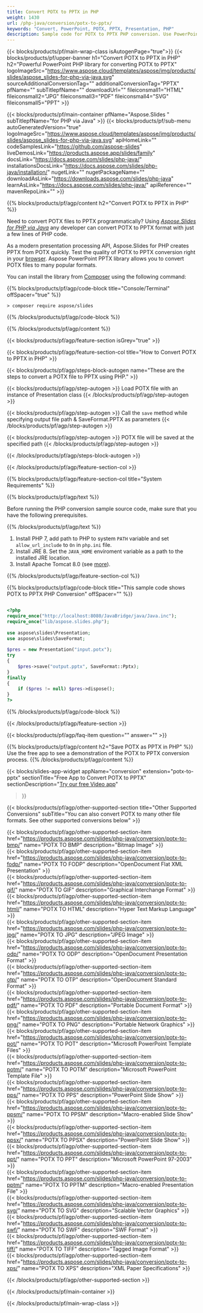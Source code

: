 ```yaml
---
title: Convert POTX to PPTX in PHP 
weight: 1430
url: /php-java/conversion/potx-to-pptx/ 
keywords: "Convert, PowerPoint, POTX, PPTX, Presentation, PHP"
description: Sample code for POTX to PPTX PHP conversion. Use PowerPoint PHP API for batch conversion POTX files to PPTX files.
---
```


{{< blocks/products/pf/main-wrap-class isAutogenPage="true">}}
{{< blocks/products/pf/upper-banner h1="Convert POTX to PPTX in PHP" h2="Powerful PowerPoint PHP library for converting POTX to PPTX" logoImageSrc="https://www.aspose.cloud/templates/aspose/img/products/slides/aspose_slides-for-php-via-java.svg" sourceAdditionalConversionTag="" additionalConversionTag="PPTX" pfName="" subTitlepfName="" downloadUrl="" fileiconsmall1="HTML" fileiconsmall2="JPG" fileiconsmall3="PDF" fileiconsmall4="SVG" fileiconsmall5="PPT" >}}

{{< blocks/products/pf/main-container pfName="Aspose.Slides " subTitlepfName="for PHP via Java" >}}
{{< blocks/products/pf/sub-menu autoGeneratedVersion="true" logoImageSrc="https://www.aspose.cloud/templates/aspose/img/products/slides/aspose_slides-for-php-via-java.svg" apiHomeLink="" codeSamplesLink="https://github.com/aspose-slides" liveDemosLink="https://products.aspose.app/slides/family" docsLink="https://docs.aspose.com/slides/php-java/" installationsDocsLink="https://docs.aspose.com/slides/php-java/installation/" nugetLink="" nugetPackageName="" downloadAsLink="https://downloads.aspose.com/slides/php-java" learnAsLink="https://docs.aspose.com/slides/php-java/" apiReference="" mavenRepoLink="" >}}

{{% blocks/products/pf/agp/content h2="Convert POTX to PPTX in PHP" %}}

Need to convert POTX files to PPTX programmatically? Using [*Aspose.Slides for PHP via Java*](https://products.aspose.com/slides/php-java/) any developer can convert POTX to PPTX format with just a few lines of PHP code.

As a modern presentation processing API, Aspose.Slides for PHP creates PPTX from POTX quickly. Test the quality of POTX to PPTX conversion right in your [browser](https://products.aspose.app/slides/conversion). Aspose PowerPoint PPTX library allows you to convert POTX files to many popular formats.

You can install the library from [Composer](https://packagist.org/packages/aspose/slides) using the following command:

{{% blocks/products/pf/agp/code-block title="Console/Terminal" offSpacer="true" %}}

```console
> composer require aspose/slides 

```

{{% /blocks/products/pf/agp/code-block %}}

{{% /blocks/products/pf/agp/content %}}

{{< blocks/products/pf/agp/feature-section isGrey="true" >}}

{{< blocks/products/pf/agp/feature-section-col title="How to Convert POTX to PPTX in PHP" >}}

{{< blocks/products/pf/agp/steps-block-autogen name="These are the steps to convert a POTX file to PPTX using PHP." >}}

{{< blocks/products/pf/agp/step-autogen >}}
Load POTX file with an instance of Presentation class
{{< /blocks/products/pf/agp/step-autogen >}}

{{< blocks/products/pf/agp/step-autogen >}}
Call the `save` method while specifying output file path & SaveFormat.PPTX as parameters
{{< /blocks/products/pf/agp/step-autogen >}}

{{< blocks/products/pf/agp/step-autogen >}}
POTX file will be saved at the specified path
{{< /blocks/products/pf/agp/step-autogen >}}

{{< /blocks/products/pf/agp/steps-block-autogen >}}

{{< /blocks/products/pf/agp/feature-section-col >}}

{{% blocks/products/pf/agp/feature-section-col title="System Requirements" %}}

{{% blocks/products/pf/agp/text %}}

 Before running the PHP conversion sample source code, make sure that you have the following prerequisites.

{{% /blocks/products/pf/agp/text %}}

1. Install PHP 7, add path to PHP to system `PATH` variable and set `allow_url_include` to `On` in `php.ini` file.
1. Install JRE 8. Set the `JAVA_HOME` enviroment variable as a path to the installed JRE location.
1. Install Apache Tomcat 8.0 (see [more](https://docs.aspose.com/slides/php-java/installation/)). 

{{% /blocks/products/pf/agp/feature-section-col %}}

{{% blocks/products/pf/agp/code-block title="This sample code shows POTX to PPTX PHP Conversion" offSpacer="" %}}

```php

<?php
require_once("http://localhost:8080/JavaBridge/java/Java.inc");
require_once("lib/aspose.slides.php");
 
use aspose\slides\Presentation;
use aspose\slides\SaveFormat;
 
$pres = new Presentation("input.potx");
try
{
    $pres->save("output.pptx", SaveFormat::Pptx);
}
finally
{
    if ($pres != null) $pres->dispose();
}
?>

```
{{% /blocks/products/pf/agp/code-block %}}

{{< /blocks/products/pf/agp/feature-section >}}

{{< blocks/products/pf/agp/faq-item question="" answer="" >}}
 
{{% blocks/products/pf/agp/content h2="Save POTX as PPTX in PHP" %}}
Use the free app to see a demonstration of the POTX to PPTX conversion process. 
{{% /blocks/products/pf/agp/content %}}

<!-- aboutfile Starts -->

{{< blocks/slides-app-widget 
appName="conversion"
extension="potx-to-pptx"
sectionTitle="Free App to Convert POTX to PPTX" 
sectionDescription="[Try our free Video app](https://products.aspose.app/slides/video/)" 
>}}

<!-- aboutfile Ends -->

{{< blocks/products/pf/agp/other-supported-section title="Other Supported Conversions" subTitle="You can also convert POTX to many other file formats. See other supported conversions below" >}}

{{< blocks/products/pf/agp/other-supported-section-item href="https://products.aspose.com/slides/php-java/conversion/potx-to-bmp/" name="POTX TO BMP" description="Bitmap Image" >}}  
{{< blocks/products/pf/agp/other-supported-section-item href="https://products.aspose.com/slides/php-java/conversion/potx-to-fodp/" name="POTX TO FODP" description="OpenDocument Flat XML Presentation" >}}  
{{< blocks/products/pf/agp/other-supported-section-item href="https://products.aspose.com/slides/php-java/conversion/potx-to-gif/" name="POTX TO GIF" description="Graphical Interchange Format" >}}  
{{< blocks/products/pf/agp/other-supported-section-item href="https://products.aspose.com/slides/php-java/conversion/potx-to-html/" name="POTX TO HTML" description="Hyper Text Markup Language" >}}  
{{< blocks/products/pf/agp/other-supported-section-item href="https://products.aspose.com/slides/php-java/conversion/potx-to-jpg/" name="POTX TO JPG" description="JPEG Image" >}}  
{{< blocks/products/pf/agp/other-supported-section-item href="https://products.aspose.com/slides/php-java/conversion/potx-to-odp/" name="POTX TO ODP" description="OpenDocument Presentation Format" >}}  
{{< blocks/products/pf/agp/other-supported-section-item href="https://products.aspose.com/slides/php-java/conversion/potx-to-otp/" name="POTX TO OTP" description="OpenDocument Standard Format" >}}  
{{< blocks/products/pf/agp/other-supported-section-item href="https://products.aspose.com/slides/php-java/conversion/potx-to-pdf/" name="POTX TO PDF" description="Portable Document Format" >}}  
{{< blocks/products/pf/agp/other-supported-section-item href="https://products.aspose.com/slides/php-java/conversion/potx-to-png/" name="POTX TO PNG" description="Portable Network Graphics" >}}  
{{< blocks/products/pf/agp/other-supported-section-item href="https://products.aspose.com/slides/php-java/conversion/potx-to-pot/" name="POTX TO POT" description="Microsoft PowerPoint Template Files" >}}  
{{< blocks/products/pf/agp/other-supported-section-item href="https://products.aspose.com/slides/php-java/conversion/potx-to-potm/" name="POTX TO POTM" description="Microsoft PowerPoint Template File" >}}  
{{< blocks/products/pf/agp/other-supported-section-item href="https://products.aspose.com/slides/php-java/conversion/potx-to-pps/" name="POTX TO PPS" description="PowerPoint Slide Show" >}}  
{{< blocks/products/pf/agp/other-supported-section-item href="https://products.aspose.com/slides/php-java/conversion/potx-to-ppsm/" name="POTX TO PPSM" description="Macro-enabled Slide Show" >}}  
{{< blocks/products/pf/agp/other-supported-section-item href="https://products.aspose.com/slides/php-java/conversion/potx-to-ppsx/" name="POTX TO PPSX" description="PowerPoint Slide Show" >}}  
{{< blocks/products/pf/agp/other-supported-section-item href="https://products.aspose.com/slides/php-java/conversion/potx-to-ppt/" name="POTX TO PPT" description="Microsoft PowerPoint 97-2003" >}}  
{{< blocks/products/pf/agp/other-supported-section-item href="https://products.aspose.com/slides/php-java/conversion/potx-to-pptm/" name="POTX TO PPTM" description="Macro-enabled Presentation File" >}}  
{{< blocks/products/pf/agp/other-supported-section-item href="https://products.aspose.com/slides/php-java/conversion/potx-to-svg/" name="POTX TO SVG" description="Scalable Vector Graphics" >}}  
{{< blocks/products/pf/agp/other-supported-section-item href="https://products.aspose.com/slides/php-java/conversion/potx-to-swf/" name="POTX TO SWF" description="SWF Format" >}}  
{{< blocks/products/pf/agp/other-supported-section-item href="https://products.aspose.com/slides/php-java/conversion/potx-to-tiff/" name="POTX TO TIFF" description="Tagged Image Format" >}}  
{{< blocks/products/pf/agp/other-supported-section-item href="https://products.aspose.com/slides/php-java/conversion/potx-to-xps/" name="POTX TO XPS" description="XML Paper Specifications" >}}  


{{< /blocks/products/pf/agp/other-supported-section >}}

{{< /blocks/products/pf/main-container >}}
    
{{< /blocks/products/pf/main-wrap-class >}}